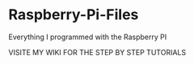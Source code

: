 # Raspberry-Pi-Files
Everything I programmed with the Raspberry PI

VISITE MY WIKI FOR THE STEP BY STEP TUTORIALS
